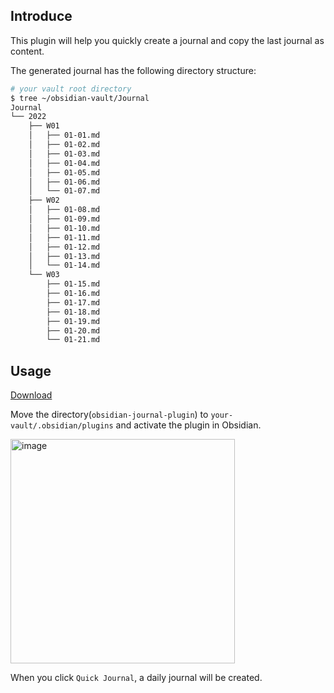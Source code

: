 ## Introduce

This plugin will help you quickly create a journal and copy the last journal as content.

The generated journal has the following directory structure:

```bash
# your vault root directory
$ tree ~/obsidian-vault/Journal
Journal
└── 2022
    ├── W01
    │   ├── 01-01.md
    │   ├── 01-02.md
    │   ├── 01-03.md
    │   ├── 01-04.md
    │   ├── 01-05.md
    │   ├── 01-06.md    
    │   └── 01-07.md
    ├── W02
    │   ├── 01-08.md
    │   ├── 01-09.md
    │   ├── 01-10.md
    │   ├── 01-11.md
    │   ├── 01-12.md
    │   ├── 01-13.md    
    │   └── 01-14.md
    └── W03
        ├── 01-15.md
        ├── 01-16.md
        ├── 01-17.md
        ├── 01-18.md
        ├── 01-19.md
        ├── 01-20.md    
        └── 01-21.md
```

## Usage

[Download](https://github.com/Yukee-798/obsidian-journal-plugin/releases)

Move the directory(`obsidian-journal-plugin`) to `your-vault/.obsidian/plugins` and activate the plugin in Obsidian.

<img width="359" alt="image" src="https://user-images.githubusercontent.com/57055112/205478687-3434c742-f8ca-4fa1-a951-3c087141b36c.png">

When you click `Quick Journal`, a daily journal will be created.
